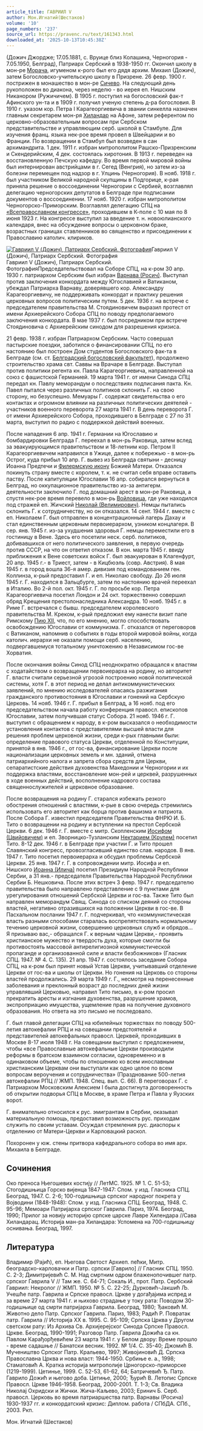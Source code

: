 ```yaml
---
article_title: ГАВРИИЛ V
author: Мон.Игнатий(Шестаков)
volume: '10'
page_numbers: '237'
source_url: https://pravenc.ru/text/161343.html
downloaded_at: '2025-10-13T10:45:38Z'
---
```


(Дожич Джордже; 17.05.1881, с. Вруице близ Колашина, Черногория - 7.05.1950, Белград), Патриарх Сербский в 1938-1950 гг. Окончил школу в мон-ре [Морача](https://pravenc.ru/text/Морача.html), игуменом к-рого был его дядя архим. Михаил (Дожич), затем Богословско-учительскую школу в Призрене. 26 февр. 1900 г. пострижен в монашество в мон-ре [Сичево](https://pravenc.ru/text/Сичево.html). На следующий день рукоположен во диакона, через неделю - во иерея еп. Нишским Никанором (Ружичичем). В 1905 г. поступил на богословский фак-т Афинского ун-та и в 1909 г. получил ученую степень д-ра богословия. В 1910 г. указом кор. Петра I Карагеоргиевича в звании синкелла назначен главным секретарем мон-ря [Хиландар](https://pravenc.ru/text/Хиландар.html) на Афоне, затем референтом по церковно-образовательным вопросам при Сербском представительстве и управляющим серб. школой в Стамбуле. Для изучения франц. языка нек-рое время провел в Швейцарии и во Франции. По возвращении в Стамбул был возведен в сан архимандрита. 1 дек. 1911 г. избран митрополитом Рашско-Призренским и Скендерийским, 4 дек. состоялась хиротония. В 1913 г. переведен на восстановленную Печскую кафедру. Во время первой мировой войны был интернирован австрийцами в г. Сегед (Венгрия), но затем из-за болезни перемещен под надзор в г. Улцинь (Черногория). В нояб. 1918 г. был участником Великой народной скупщины в Подгорице, к-рая приняла решение о воссоединении Черногории с Сербией, возглавлял делегацию черногорских депутатов в Белграде при подписании документов о воссоединении. 17 нояб. 1920 г. избран митрополитом Черногорско-Приморским. Возглавлял делегацию СПЦ на [«Всеправославном конгрессе»](<https://pravenc.ru/text/ Всеправославном конгрессе .html>), проходившем в К-поле с 10 мая по 8 июня 1923 г. На конгрессе выступил за введение т. н. новоюлианского календаря, внес на обсуждение вопросы о церковном браке, возрастных границах ставленников во священство и присоединении к Православию католич. клириков.

[![Гавриил V (Дожич), Патриарх Сербский. Фотография](https://pravenc.ru/data/272/467/1234/i200.jpg "Кликните для увеличения картинки")](https://pravenc.ru/data/272/467/1234/i400.jpg)Гавриил V (Дожич), Патриарх Сербский. Фотография  
Гавриил V (Дожич), Патриарх Сербский. ФотографияПредседательствовал на Соборе СПЦ, на к-ром 30 апр. 1930 г. патриархом Сербским был избран [Варнава (Росич)](<https://pravenc.ru/text/Варнава (Росич).html>). Выступал против заключения конкордата между Югославией и Ватиканом, убеждал Патриарха Варнаву, доверявшего кор. Александру Карагеоргиевичу, не поддерживать конкордат и практику решения церковных вопросов политическим путем. 5 дек. 1936 г. на встрече с председателем правительства М. Стоядиновичем выразил протест от имени Архиерейского Собора СПЦ по поводу предполагаемого заключения конкордата. В мае 1937 г. был посредником при встрече Стоядиновича с Архиерейским синодом для разрешения кризиса.

21 февр. 1938 г. избран Патриархом Сербским. Часто совершал пастырские поездки, заботился о финансировании СПЦ, по его настоянию был построен Дом студентов Богословского фак-та в Белграде (см. ст. [Белградский богословский факультет](<https://pravenc.ru/text/Белградский богословский факультет.html>)), продолжено строительство храма свт. Саввы на Врачаре в Белграде. Выступал против политики регента кн. Павла Карагеоргиевича, направленной на союз с фашистской Германией. 19 марта 1941 г. от имени Синода СПЦ передал кн. Павлу меморандум о последствиях подписания пакта. Кн. Павел пытался через различных политиков склонить Г. на свою сторону, но безуспешно. Мемуары Г. содержат свидетельства о его контактах и огромном влиянии на различных политических деятелей - участников военного переворота 27 марта 1941 г. В день переворота Г. от имени Архиерейского Собора, проходившего в Белграде с 27 по 31 марта, выступил по радио с поддержкой действий военных.

После нападения 6 апр. 1941 г. Германии на Югославию и бомбардировки Белграда Г. переехал в мон-рь Раковица, затем вслед за эвакуирующимся правительством и 18-летним кор. Петром II Карагеоргиевичем направился в Ужице, далее к побережью - в мон-рь Острог, куда прибыл 10 апр. Г. вывез из Белграда святыни - десницу Иоанна Предтечи и [Филермскую икону](<https://pravenc.ru/text/Филермскую икону.html>) Божией Матери. Отказался покинуть страну вместе с королем, т. к. не считал себя вправе оставить паству. После капитуляции Югославии 16 апр. собирался вернуться в Белград, но оккупационное правительство из-за антигерм. деятельности заключило Г. под домашний арест в мон-ре Раковица, а спустя нек-рое время перевело в мон-рь [Войловица](https://pravenc.ru/text/Войловица.html), где уже находился под стражей еп. Жичский [Николай (Велимирович)](<https://pravenc.ru/text/Николай (Велимирович).html>). Немцы пытались склонить Г. к сотрудничеству, но он отказался. 14 сент. 1944 г. вместе с еп. Николаем Г. был отправлен в концентрационный лагерь Дахау и стал единственным церковным первоиерархом, узником концлагеря. В сер. янв. 1945 г. из-за ухудшения здоровья Г. немцы переместили его в гостиницу в Вене. Здесь его посетили неск. серб. политиков, добивавшихся от него политического заявления, в первую очередь против СССР, на что он ответил отказом. В кон. марта 1945 г. ввиду приближения к Вене советских войск Г. был эвакуирован в Клагенфурт, 20 апр. 1945 г.- в Триест, затем - в Кицбюэль (совр. Австрия). 8 мая 1945 г. в город вошла 36-я амер. дивизия под командованием ген. Коллинза, к-рый предоставил Г. и еп. Николаю свободу. До 26 июля 1945 г. Г. находился в Зальцбурге, затем по настоянию врачей переехал в Италию. Во 2-й пол. окт. 1945 г. Г. по просьбе кор. Петра Карагеоргиевича посетил Лондон и 24 окт. торжественно совершил обряд Крещения престолонаследника Александра. 10 нояб. 1945 г. в Риме Г. встречался с бывш. председателем королевского правительства М. Креком, к-рый предложил ему нанести визит папе Римскому [Пию XII](<https://pravenc.ru/text/Пию XII.html>), что, по его мнению, могло способствовать освобождению Югославии от коммунизма. Г. отказался от переговоров с Ватиканом, напомнив о событиях в годы второй мировой войны, когда католич. иерархи не оказали помощи серб. населению, подвергавшемуся тотальному уничтожению в Независимом гос-ве Хорватия.

После окончания войны Синод СПЦ неоднократно обращался к властям с ходатайством о возвращении первоиерарха на родину, но авторитет Г. власти считали серьезной угрозой построению новой политической системы, хотя Г. в этот период не делал антикоммунистических заявлений, по мнению исследователей опасаясь разжигания гражданского противостояния в Югославии и гонений на Сербскую Церковь. 14 нояб. 1946 г. Г. прибыл в Белград, а 16 нояб. под его председательством начала работу конференция правосл. епископов Югославии, затем получившая статус Собора. 21 нояб. 1946 г. Г. выступил с обращением к народу, в к-ром высказался о необходимости установления контактов с представителями высшей власти для решения проблем церковной жизни, среди к-рых главными были: определение правового статуса Церкви, отделенной по Конституции, принятой в янв. 1946 г., от гос-ва, финансирование Церкви после национализации церковных земель и мн. зданий, отмена патриархийного налога и запрета сбора средств для Церкви, сепаратистские действия духовенства Македонии и Черногории и их поддержка властями, восстановление мон-рей и церквей, разрушенных в ходе военных действий, восполнение кадрового состава священнослужителей и церковное образование.

После возвращения на родину Г. старался избежать резкого обострения отношений с властями, к-рые в свою очередь стремились использовать его авторитет как борца против фашизма и патриота. После Собора Г. известил председателя Правительства ФНРЮ И. Б. Тито о возвращении на родину и вступлении на престол Сербской Церкви. 6 дек. 1946 г. Г. вместе с митр. Скопленским [Иосифом (Цвийовичем)](<https://pravenc.ru/text/Иосифом (Цвийовичем).html>) и еп. Зворницко-Тузланским [Нектарием (Крулем)](<https://pravenc.ru/text/Нектарием (Крулем).html>) посетил Тито. 8-12 дек. 1946 г. в Белграде при участии Г. и Тито прошел Славянский конгресс, провозгласивший единство слав. народов. В янв. 1947 г. Тито посетил первоиерарха и обсудил проблемы Сербской Церкви. 25 янв. 1947 г. Г. в сопровождении митр. Иосифа и еп. Нишского [Иоанна (Илича)](<https://pravenc.ru/text/Иоанна (Илича).html>) посетил Президиум Народной Республики Сербии, а 31 янв.- председателя Правительства Народной Республики Сербии Б. Нешковича. После этих встреч 3 февр. 1947 г. председателю правительства было направлено представление с 9 пунктами для урегулирования отношений Сербской Церкви и гос-ва. Также Тито был направлен меморандум Свящ. Синода со списком деяний со стороны властей, негативно отразившихся на положении Церкви в гос-ве. В Пасхальном послании 1947 г. Г. подчеркивал, что «коммунистическая власть разными способами старалась воспрепятствовать нормальному течению церковной жизни, совершению церковных служб и обрядов... Я призываю вас,- обращался Г. к верным чадам Церкви,- проявить христианское мужество и твердость духа, которые смогли бы противостоять массовой антирелигиозной коммунистической пропаганде и организованной силе и власти безбожников» (Гласник СПЦ. 1947. № 4. С. 135). 21 апр. 1947 г. состоялось заседание Собора СПЦ, на к-ром был принят новый Устав Церкви, учитывавший отделение Церкви от гос-ва и школы от Церкви. Но гонения на Церковь со стороны властей продолжались. 29 марта 1949 г. Г., несмотря на перенесенные заболевания и преклонный возраст до последних дней жизни управлявший Церковью, направил Тито письмо, в к-ром просил прекратить аресты и изгнания духовенства, разрушение храмов, экспроприацию имущества, ущемление прав на получение духовного образования. Но ответа на это письмо не последовало.

Г. был главой делегации СПЦ на юбилейных торжествах по поводу 500-летия автокефалии РПЦ и на совещании предстоятелей и представителей автокефальных правосл. Церквей, проходивших в Москве 8-17 июля 1948 г. На совещании выступил с предложением, чтобы «все Православные автокефальные Церкви производили реформы в братском взаимном согласии, одновременно и в одинаковом объеме, чтобы по отношению ко всем инославным христианским Церквам они выступали как одно целое по всем вопросам вероучения и сотрудничества» (Празднование 500-летия автокефалии РПЦ // ЖМП. 1948. Спец. вып. С. 66). В переговорах Г. с Патриархом Московским Алексием I была достигнута договоренность об открытии подворья СПЦ в Москве, в храме Петра и Павла у Яузских ворот.

Г. внимательно относился к рус. эмигрантам в Сербии, оказывал материальную помощь, предоставил возможность рус. приходам служить по своим уставам. Осуждал стремления рус. диаспоры к отделению от Матери-Церкви и Карловацкий раскол.

Похоронен у юж. стены притвора кафедрального собора во имя арх. Михаила в Белграде.

## Сочинения

Око преноса Његошевих костиjу // ЛетМС. 1925. № 1. С. 51-53; Стогодишњица Горско виjенца 1847-1947: Спом. у изд. Гласника СПЦ. Београд, 1947. С. 2-6; 100-годишњица српског народног покрета у Воjводини (1848-1948): Спом. у изд. Гласника СПЦ. Београд, 1948. С. 95-96; Мемоари Патриjарха српског Гаврила. Париз, 1974. Београд, 1990; Прилог за новиjу историjю српске царске Лавре Хилендара //Сава Хиландарац. Историjа ман-ра Хиландара: Успомена на 700-годишњицу оснивања. Београд, 1997.

## Литература

Владимир (Раjић), еп. Његова Светост Архиеп. пећки, Митр. београдско-карловачки и Патр. српски [Гаврило] // Гласник СПЦ. 1950. С. 2-3; Димитриjевић С. М. Над смртним одром блаженопочившег патр. српског Гаврила V // Там же. С. 64-71; Сокаль И., прот. Патр. Сербский Гавриил: Некролог // ЖМП. 1950. № 5. С. 22-25; Дурковић-Jакшић Љ. Учешће патр. Гаврила и Српске правосл. Цркве у догађаjима испред и за време 27 марта 1941 г. и њихово страдање у току рата: Поводом 30-годишњице од смрти патриjарха Гаврила. Београд, 1980; Ђаковић М. Животно дело Патр. Српског Гаврила. Париз, 1983; Радић Р. Повратак патр. Гаврила // Историjа ХХ в. 1995. С. 95-109; Српска Црква у Другом светском рату: Из Архива Св. Архиjереjског Синода Српске Правосл. Цркве. Београд, 1990-1991; Разговор Патр. Гаврила Дожића са кн. Павлом Карађорђевићем 23 марта 1941 г. у Белом двору: Време прошло - време садашње // Банатски весник. 1992. № 1/4. С. 35-40; Джомић В. Мучеништво Српског Патр. Кральево, 1997; Живоjиновић Д. Српска Православна Црква и нова власт: 1944-1950. Србиње е. а., 1998; Стаматовић А. Кратка историjа митрополиjе Црногорско-приморске (1219-1999). Цетинье, 1999. С. 52-53, 61-62, 64; Батричевић Ђ. Патр. Гаврило Дожић и његово доба. Цетиње, 2000; Ђурић В. Летопис Српске Правосл. Цркве 1946-1958. Београд, 2000-2001. Т. 1-3; Св. Владика Николаj Охридски и Жички. Жича-Каљево, 2003; Еринич Б. Серб. правосл. Церковь во время патриаршества патр. Варнавы (Росича) 1930-1937 гг. и конкордатский кризис: Диплом. работа / СПбДА. СПб., 2003. Ркп.

Мон.  Игнатий   (Шестаков)
